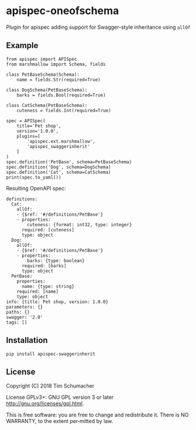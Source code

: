 # apispec-oneofschema

Plugin for apispec adding support for Swagger-style inheritance using `allOf`

## Example

    from apispec import APISpec
    from marshmallow import Schema, fields

    class PetBaseSchema(Schema):
        name = fields.Str(required=True)

    class DogSchema(PetBaseSchema):
        barks = fields.Bool(required=True)

    class CatSchema(PetBaseSchema):
        cuteness = fields.Int(required=True)

    spec = APISpec(
        title='Pet shop',
        version='1.0.0',
        plugins=[
            'apispec.ext.marshmallow',
            'apispec_swaggerinherit'
        ]
    )
    spec.definition('PetBase', schema=PetBaseSchema)
    spec.definition('Dog', schema=DogSchema)
    spec.definition('Cat', schema=CatSchema)
    print(spec.to_yaml())

Resulting OpenAPI spec:

    definitions:
      Cat:
        allOf:
        - {$ref: '#/definitions/PetBase'}
        - properties:
            cuteness: {format: int32, type: integer}
          required: [cuteness]
          type: object
      Dog:
        allOf:
        - {$ref: '#/definitions/PetBase'}
        - properties:
            barks: {type: boolean}
          required: [barks]
          type: object
      PetBase:
        properties:
          name: {type: string}
        required: [name]
        type: object
    info: {title: Pet shop, version: 1.0.0}
    parameters: {}
    paths: {}
    swagger: '2.0'
    tags: []

## Installation

    pip install apispec-swaggerinherit

## License

Copyright (C) 2018 Tim Schumacher

License GPLv3+: GNU GPL version 3 or later <http://gnu.org/licenses/gpl.html>.

This is free software: you are free to change and redistribute it.
There is NO WARRANTY, to the extent per‐mitted by law.

